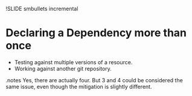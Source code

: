 !SLIDE smbullets incremental
# Declaring a Dependency more than once

- Testing against multiple versions of a resource.
- Working against another git repository.

.notes Yes, there are actually four. But 3 and 4 could be considered the same
issue, even though the mitigation is slightly different.
